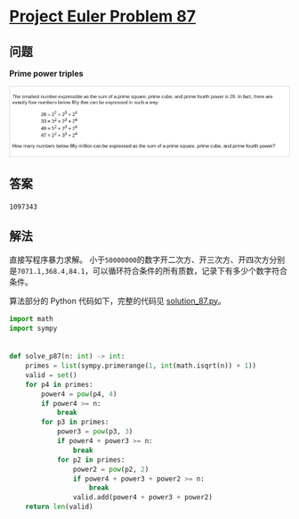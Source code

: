 # [Project Euler Problem 87](https://projecteuler.net/problem=87)

## 问题

**Prime power triples**

![题目截图](../images/problem_87.png)

## 答案

`1097343`

## 解法

直接写程序暴力求解。
小于`50000000`的数字开二次方、开三次方、开四次方分别是`7071.1,368.4,84.1`，可以循环符合条件的所有质数，记录下有多少个数字符合条件。

算法部分的 Python 代码如下，完整的代码见 [solution_87.py](../solutions/solution_87.py)。

```python
import math
import sympy


def solve_p87(n: int) -> int:
    primes = list(sympy.primerange(1, int(math.isqrt(n)) + 1))
    valid = set()
    for p4 in primes:
        power4 = pow(p4, 4)
        if power4 >= n:
            break
        for p3 in primes:
            power3 = pow(p3, 3)
            if power4 + power3 >= n:
                break
            for p2 in primes:
                power2 = pow(p2, 2)
                if power4 + power3 + power2 >= n:
                    break
                valid.add(power4 + power3 + power2)
    return len(valid)
```

